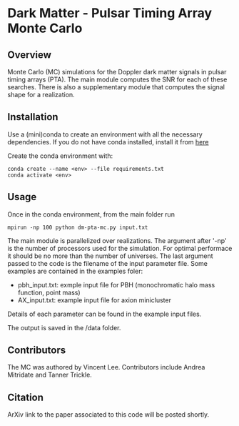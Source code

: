 # Dark Matter - Pulsar Timing Array Monte Carlo

## Overview

Monte Carlo (MC) simulations for the Doppler dark matter signals in pulsar timing arrays (PTA). The main module computes the SNR for each of these searches. There is also a supplementary module that computes
the signal shape for a realization.

## Installation

Use a (mini)conda to create an environment with all the necessary dependencies. If you do not have conda installed, install it from [here](https://conda.io/projects/conda/en/latest/user-guide/install/index.html)

Create the conda environment with:

    conda create --name <env> --file requirements.txt
    conda activate <env>

## Usage

Once in the conda environment, from the main folder run

    mpirun -np 100 python dm-pta-mc.py input.txt

The main module is parallelized over realizations. The argument after '-np' is the number of processors used for the simulation. For optimal performace it should be no more than the number of universes. The last argument passed to the code is the filename of the input parameter file. Some examples are contained
in the examples foler:

- pbh_input.txt: exmple input file for PBH (monochromatic halo mass function, point mass)
- AX_input.txt: example input file for axion minicluster 

Details of each parameter can be found in the example input files.

The output is saved in the /data folder.

<!-- 2. Supplementary module (signal shape) -->

<!-- Go to the 'earth/' or the 'pulsar/' directory. Run the code with -->

<!--     python signal_shape.py input.txt -->

<!-- The output is saved as 'dphi.txt' and 'ht.txt' in the output directory specified in the input file. The first -->
<!-- column is time (in s) and the second column is the time series of the un-subtracted / subtracted dark matter --> 
<!-- signal (in s). Multiply it by the pulsar frequency to obtain the dimensionless signal. -->

Contributors
------------

The MC was authored by Vincent Lee. Contributors include Andrea Mitridate and Tanner Trickle.

Citation
--------

ArXiv link to the paper associated to this code will be posted shortly.

